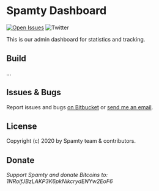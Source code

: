 # Spamty Dashboard

[![Open Issues](https://img.shields.io/bitbucket/issues/spamty/dashboard.svg)](https://bitbucket.org/spamty/dashboard/issues?status=open)
![Twitter](https://img.shields.io/twitter/follow/Spamty.svg?style=social&label=Follow&maxAge=2592000)


This is our admin dashboard for statistics and tracking.

## Build

...

## Issues & Bugs

Report issues and bugs [on Bitbucket](https://bitbucket.org/spamty/dashboard/issues)
or [send me an email](https://3q3.de/spamty).

## License

Copyright (c) 2020 by Spamty team & contributors.

## Donate

*Support Spamty and donate Bitcoins to:*
*1NRoifJBzLAKP3K6pkNikcrydENYw2EoF6*

